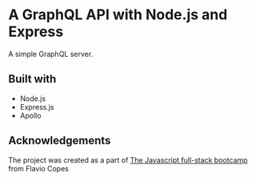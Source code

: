 # A GraphQL API with Node.js and Express

A simple GraphQL server.

## Built with

- Node.js
- Express.js
- Apollo

## Acknowledgements

The project was created as a part of [The Javascript full-stack bootcamp](https://thejsbootcamp.com/) from Flavio Copes
